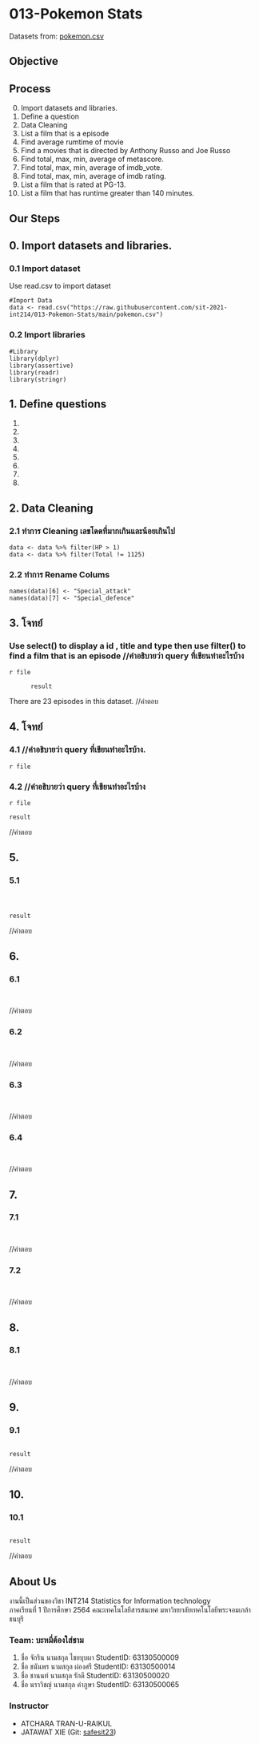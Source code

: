 # 013-Pokemon Stats
Datasets from: [pokemon.csv](https://www.kaggle.com/shubhamchambhare/pokemons-and-there-stats?select=pokemon.csv)

## Objective

## Process
0. Import datasets and libraries.
1. Define a question
2. Data Cleaning
3. List a film that is a episode
4. Find average rumtime of movie
5. Find a movies that is directed by Anthony Russo and Joe Russo
6. Find total, max, min, average of metascore.
7. Find total, max, min, average of imdb_vote.
8. Find total, max, min, average of imdb rating.
9. List a film that is rated at PG-13.
10. List a film that has runtime greater than 140 minutes.

## Our Steps

## 0. Import datasets and libraries.

### 0.1 Import dataset
Use read.csv to import dataset
```
#Import Data
data <- read.csv("https://raw.githubusercontent.com/sit-2021-int214/013-Pokemon-Stats/main/pokemon.csv")
```

### 0.2 Import libraries
```
#Library
library(dplyr)
library(assertive)
library(readr)
library(stringr)
```

## 1. Define questions

1. 
2. 
3. 
4. 
5. 
6. 
7. 
8. 

## 2. Data Cleaning 

### 2.1 ทำการ Cleaning เลขโดดที่มากเกินและน้อยเกินไป
```
data <- data %>% filter(HP > 1)
data <- data %>% filter(Total != 1125)
```

### 2.2 ทำการ Rename Colums
```
names(data)[6] <- "Special_attack" 
names(data)[7] <- "Special_defence"
```

## 3. โจทย์

### Use select() to display a id , title and type then use filter() to find a film that is an episode //คำอธิบายว่า query ที่เขียนทำอะไรบ้าง
```
r file
```

```
      result
```

There are 23 episodes in this dataset. //คำตอบ

## 4. โจทย์

### 4.1 //คำอธิบายว่า query ที่เขียนทำอะไรบ้าง.
```
r file
```

### 4.2 //คำอธิบายว่า query ที่เขียนทำอะไรบ้าง
```
r file
```

```
result
```

//คำตอบ

## 5. 

### 5.1 
```

```

### 
```

```

```
result
```

//คำตอบ

## 6. 

### 6.1
```

```

```

```

//คำตอบ

### 6.2 
```

```

```

```

//คำตอบ

### 6.3 
```

```

```

```

//คำตอบ

### 6.4 
```

```

```

```

//คำตอบ

## 7. 

### 7.1 
```

```

```

```

//คำตอบ

### 7.2 
```

```

```

```
//คำตอบ

## 8. 

### 8.1 
```

```

```
```

//คำตอบ

## 9. 

### 9.1 
```

```

```
result
```

//คำตอบ

## 10. 

### 10.1 
```

```

```
result
```

//คำตอบ

## About Us
งานนี้เป็นส่วนของวิชา INT214 Statistics for Information technology <br/> ภาคเรียนที่ 1 ปีการศึกษา 2564 คณะเทคโนโลยีสารสนเทศ มหาวิทยาลัยเทคโนโลยีพระจอมเกล้าธนบุรี
### Team: บะหมี่ต้องใส่ชาม
1. ชื่อ จักริน นามสกุล ไชยบุบผา    StudentID: 63130500009
2. ชื่อ ชนันพร นามสกุล ผ่องศรี    StudentID: 63130500014
3. ชื่อ ชานนท์ นามสกุล รักดี    StudentID: 63130500020
4. ชื่อ นราวิชญ์ นามสกุล คำภูษา    StudentID: 63130500065

### Instructor
- ATCHARA TRAN-U-RAIKUL
- JATAWAT XIE (Git: [safesit23](https://github.com/safesit23))



